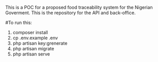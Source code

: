 This is a POC for a proposed food traceability system for the Nigerian Goverment. This is the repository for the API and back-office.


#To run this:
1) composer install
2) cp .env.example .env
3) php artisan key:grenerate
4) php artisan migrate
5) php artisan serve
